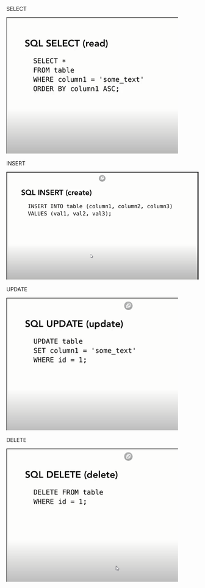 SELECT

<img src="./img/select.png" alt="drawing" width="450"/>

INSERT

<img src="./img/insert.png" alt="drawing" width="600"/>

UPDATE

<img src="./img/update.png" alt="drawing" width="450"/>

DELETE

<img src="./img/delete.png" alt="drawing" width="450"/>

